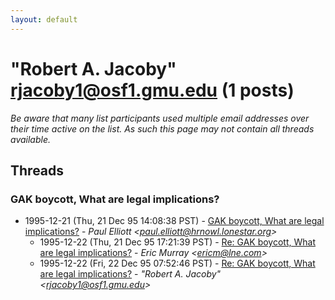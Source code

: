 ```yaml
---
layout: default
---
```


# "Robert A. Jacoby" <rjacoby1@osf1.gmu.edu> (1 posts)

_Be aware that many list participants used multiple email addresses over their time active on the list. As such this page may not contain all threads available._

## Threads

### GAK boycott, What are legal implications?
+ 1995-12-21 (Thu, 21 Dec 95 14:08:38 PST) - [GAK boycott, What are legal implications?](/archive/1995/12/be262e6d87055038262c8fb3ac8c052b488ef2dc71cbeca57ae32e53f04974e2) - _Paul Elliott \<paul.elliott@hrnowl.lonestar.org\>_
  + 1995-12-22 (Thu, 21 Dec 95 17:21:39 PST) - [Re: GAK boycott, What are legal implications?](/archive/1995/12/e8e335b0984167a0f3249d1b80b0ecdc08dd1c4b878eb1b1285a5236be23d77e) - _Eric Murray \<ericm@lne.com\>_
  + 1995-12-22 (Fri, 22 Dec 95 07:52:46 PST) - [Re: GAK boycott, What are legal implications?](/archive/1995/12/4103a0009f521e6f5f61a55d05a39e7c01992c45a060490c046a6e3cae5b1696) - _"Robert A. Jacoby" \<rjacoby1@osf1.gmu.edu\>_

